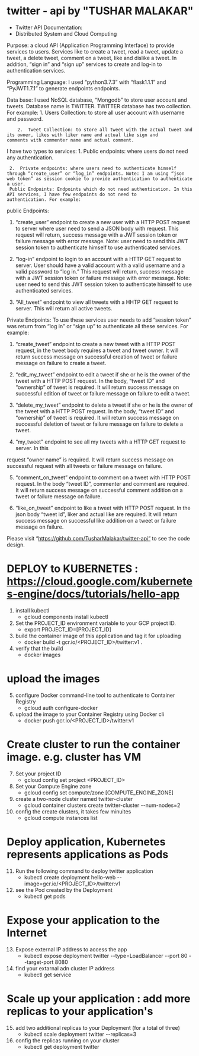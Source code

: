 # twitter - api by "TUSHAR MALAKAR"
- Twitter API Documentation:
- Distributed System and Cloud Computing


Purpose: a cloud API (Application Programming Interface) to provide services to users. Services like to create a tweet, read a tweet,            update a tweet, a delete tweet, comment on a tweet, like and dislike a tweet. In addition, “sign in” and “sign up” services to          create and log-in to authentication services. 

Programming Language: I used “python3.7.3” with “flask1.1.1” and “PyJWT1.7.1” to generate endpoints endpoints.   

Data base: I used NoSQL database, “Mongodb” to store user account and tweets. Database name is TWITTER. TWITTER database has two                    collection. For example:
           1.	Users Collection: to store all user account with username and password.
 

        2.	Tweet Collection: to store all tweet with the actual tweet and its owner, likes with liker name and actual like sign and               comments with commenter name and actual comment.
   

   I have two types to services: 
     1.	Public endpoints: where users do not need any authentication.
     
     2.	 Private endpoints: where users need to authenticate himself through “create_user” or “log_in” endpoints. Note: I am using “json       web token” as session cookie to provide authentication to authenticate a user.
     Public Endpoints: Endpoints which do not need authentication. In this API services, I have few endpoints do not need to                  authentication. For example:
     
public Endpoints:     
   1.	“create_user” endpoint to create a new user with a HTTP POST request to server where user need to send a JSON body with request.      This request will return, success message with a JWT session token or failure message with error message. 
   Note: user need to send this JWT session token to authenticate himself to use authenticated services.



   2.	“log-in” endpoint to login to an account with a HTTP GET request to server. User should have a valid account with a valid username    and a valid password to “log in.” This request will return, success message with a JWT session token or failure message with error      message.
   Note: user need to send this JWT session token to authenticate himself to use authenticated services.





   3.	“All_tweet” endpoint to view all tweets with a HHTP GET request to server. This will return all active tweets. 

Private Endpoints: To use these services user needs to add “session token” was return from “log in” or “sign up” to authenticate all         these services. For example:
   1.	“create_tweet” endpoint to create a new tweet with a HTTP POST request, in the tweet body requires a tweet and tweet owner. It        will return success message on successful creation of tweet or failure message on failure to create a tweet.  

   2.	“edit_my_tweet” endpoint to edit a tweet if she or he is the owner of the tweet with a HTTP POST request. In the body, “tweet ID”    and “ownership” of tweet is required. It will return success message on successful edition of tweet or failure message on failure to    edit a tweet.

   3.	“delete_my_tweet” endpoint to delete a tweet if she or he is the owner of the tweet with a HTTP POST request. In the body, “tweet    ID” and “ownership” of tweet is required. It will return success message on successful deletion of tweet or failure message on          failure to delete a tweet.

   4.	“my_tweet” endpoint to see all my tweets with a HTTP GET request to server. In this 

   request “owner name” is required. It will return success message on successful request with all tweets or failure message on failure.

   5.	“comment_on_tweet” endpoint to comment on a tweet with HTTP POST request. In the body “tweet ID”, commenter and comment are          required. It will return success message on successful comment addition on a tweet or failure message on failure.

   6.	“like_on_tweet” endpoint to like a tweet with HTTP POST request. In the json body “tweet id”, liker and actual like are required.    It will return success message on successful like addition on a tweet or failure message on failure.


   Please visit “https://github.com/TusharMalakar/twitter-api” to see the  code design.

# DEPLOY to KUBERNETES : https://cloud.google.com/kubernetes-engine/docs/tutorials/hello-app
1. install kubectl
   - gcloud components install kubectl
2. Set the PROJECT_ID environment variable to your GCP project ID.
    - export PROJECT_ID=[PROJECT_ID]
3. build the container image of this application and tag it for uploading
    - docker build -t gcr.io/<PROJECT_ID>/twitter:v1 .
4. verify that the build 
    - docker images
    
# upload the images
5. configure Docker command-line tool to authenticate to Container Registry
    - gcloud auth configure-docker
6. upload the image to your Container Registry using Docker cli
    - docker push gcr.io/<PROJECT_ID>/twitter:v1

# Create cluster to run the container image. e.g. cluster has VM 
7. Set your project ID
    - gcloud config set project <PROJECT_ID>
8. Set your Compute Engine zone
    - gcloud config set compute/zone [COMPUTE_ENGINE_ZONE]
9. create a two-node cluster named twitter-cluster
    - gcloud container clusters create twitter-cluster --num-nodes=2
10. config the create clusters, it takes few minuites 
    - gcloud compute instances list

# Deploy application, Kubernetes represents applications as Pods
11. Run the following command to deploy twitter application
    - kubectl create deployment hello-web --image=gcr.io/<PROJECT_ID>/twitter:v1
12. see the Pod created by the Deployment
    - kubectl get pods

# Expose your application to the Internet
13. Expose external IP address to access the app
    - kubectl expose deployment twitter --type=LoadBalancer --port 80 --target-port 8080
14. find your extarnal adn cluster IP address
    - kubectl get service
    
# Scale up your application : add more replicas to your application's
15. add two additional replicas to your Deployment (for a total of three)
    - kubectl scale deployment twitter --replicas=3
16. config the replicas running on your cluster
    - kubectl get deployment twitter
